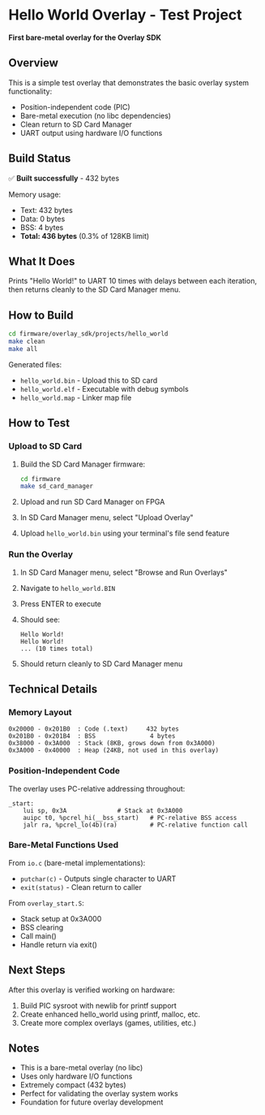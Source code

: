 # Hello World Overlay - Test Project

**First bare-metal overlay for the Overlay SDK**

## Overview

This is a simple test overlay that demonstrates the basic overlay system functionality:
- Position-independent code (PIC)
- Bare-metal execution (no libc dependencies)
- Clean return to SD Card Manager
- UART output using hardware I/O functions

## Build Status

✅ **Built successfully** - 432 bytes

Memory usage:
- Text: 432 bytes
- Data: 0 bytes
- BSS: 4 bytes
- **Total: 436 bytes** (0.3% of 128KB limit)

## What It Does

Prints "Hello World!" to UART 10 times with delays between each iteration, then returns cleanly to the SD Card Manager menu.

## How to Build

```bash
cd firmware/overlay_sdk/projects/hello_world
make clean
make all
```

Generated files:
- `hello_world.bin` - Upload this to SD card
- `hello_world.elf` - Executable with debug symbols
- `hello_world.map` - Linker map file

## How to Test

### Upload to SD Card

1. Build the SD Card Manager firmware:
   ```bash
   cd firmware
   make sd_card_manager
   ```

2. Upload and run SD Card Manager on FPGA

3. In SD Card Manager menu, select "Upload Overlay"

4. Upload `hello_world.bin` using your terminal's file send feature

### Run the Overlay

1. In SD Card Manager menu, select "Browse and Run Overlays"

2. Navigate to `hello_world.BIN`

3. Press ENTER to execute

4. Should see:
   ```
   Hello World!
   Hello World!
   ... (10 times total)
   ```

5. Should return cleanly to SD Card Manager menu

## Technical Details

### Memory Layout

```
0x20000 - 0x201B0  : Code (.text)     432 bytes
0x201B0 - 0x201B4  : BSS               4 bytes
0x38000 - 0x3A000  : Stack (8KB, grows down from 0x3A000)
0x3A000 - 0x40000  : Heap (24KB, not used in this overlay)
```

### Position-Independent Code

The overlay uses PC-relative addressing throughout:

```assembly
_start:
    lui sp, 0x3A              # Stack at 0x3A000
    auipc t0, %pcrel_hi(__bss_start)   # PC-relative BSS access
    jalr ra, %pcrel_lo(4b)(ra)         # PC-relative function call
```

### Bare-Metal Functions Used

From `io.c` (bare-metal implementations):
- `putchar(c)` - Outputs single character to UART
- `exit(status)` - Clean return to caller

From `overlay_start.S`:
- Stack setup at 0x3A000
- BSS clearing
- Call main()
- Handle return via exit()

## Next Steps

After this overlay is verified working on hardware:

1. Build PIC sysroot with newlib for printf support
2. Create enhanced hello_world using printf, malloc, etc.
3. Create more complex overlays (games, utilities, etc.)

## Notes

- This is a bare-metal overlay (no libc)
- Uses only hardware I/O functions
- Extremely compact (432 bytes)
- Perfect for validating the overlay system works
- Foundation for future overlay development

